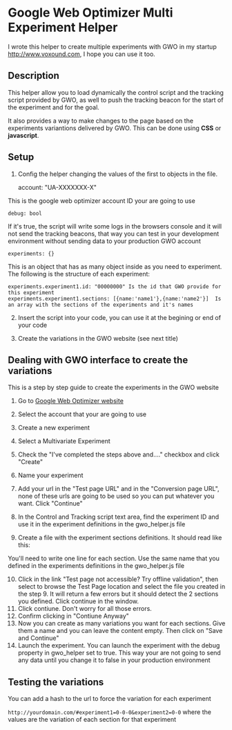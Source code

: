 Google Web Optimizer Multi Experiment Helper
============================================
I wrote this helper to create multiple experiments with GWO in my startup http://www.voxound.com, I hope you can use it too.

Description
-----------
This helper allow you to load dynamically the control script and the tracking script provided by GWO, as well to push the tracking beacon for the start of the experiment and for the goal.

It also provides a way to make changes to the page based on the experiments variantions delivered by GWO. This can be done using **CSS** or **javascript**.

Setup
-----
1. Config the helper changing the values of the first to objects in the file.

	account: "UA-XXXXXXX-X"

This is the google web optimizer account ID your are going to use

	debug: bool

If it's true, the script will write some logs in the browsers console and it will not send the tracking beacons, that way you can test in your development environment without sending data to your production GWO account

	experiments: {}

This is an object that has as many object inside as you need to experiment. The following is the structure of each experiment:

	experiments.experiment1.id: "00000000" Is the id that GWO provide for this experiment
	experiments.experiment1.sections: [{name:'name1'},{name:'name2'}]  Is an array with the sections of the experiments and it's names

2. Insert the script into your code, you can use it at the begining or end of your code

	<script src="/gwo_helper.js"></script>

3. Create the variations in the GWO website (see next title)


Dealing with GWO interface to create the variations
---------------------------------------------------
This is a step by step guide to create the experiments in the GWO website

1. Go to [Google Web Optimizer website](http://www.google.com/websiteoptimizer "Google Web Optimizer") 
2. Select the account that your are going to use
3. Create a new experiment
4. Select a Multivariate Experiment
5. Check the "I've completed the steps above and...." checkbox and click "Create"
6. Name your experiment
7. Add your url in the "Test page URL" and in the "Conversion page URL", none of these urls are going to be used so you can put whatever you want. Click "Continue"
8. In the Control and Tracking script text area, find the experiment ID and use it in the experiment definitions in the gwo_helper.js file
9. Create a file with the experiment sections definitions. It should read like this:
	
	<!-- utmx section name="Section1" -->
	<!-- utmx section name="Section2" -->

You'll need to write one line for each section. Use the same name that you defined in the experiments definitions in the gwo_helper.js file

10. Click in the link "Test page not accessible? Try offline validation", then select to browse the Test Page location and select the file you created in the step 9.
It will return a few errors but it should detect the 2 sections you defined. Click continue in the window.
11. Click contiune. Don't worry for all those errors.
12. Confirm clicking in "Contiune Anyway"
13. Now you can create as many variations you want for each sections. Give them a name and you can leave the content empty. Then click on "Save and Continue"
14. Launch the experiment. You can launch the experiment with the debug property in gwo_helper set to true. This way your are not going to send any data until you change it to false in your production environment

Testing the variations
----------------------
You can add a hash to the url to force the variation for each experiment

`http://yourdomain.com/#experiment1=0-0-0&experiment2=0-0`
where the values are the variation of each section for that experiment


